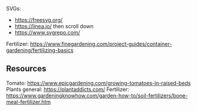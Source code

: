 SVGs: 
- https://freesvg.org/
- https://linea.io/ then scroll down
- https://www.svgrepo.com/

Fertilizer: https://www.finegardening.com/project-guides/container-gardening/fertilizing-basics

## Resources
Tomato: https://www.epicgardening.com/growing-tomatoes-in-raised-beds
Plants general: https://plantaddicts.com/
Fertilizer: https://www.gardeningknowhow.com/garden-how-to/soil-fertilizers/bone-meal-fertilizer.htm